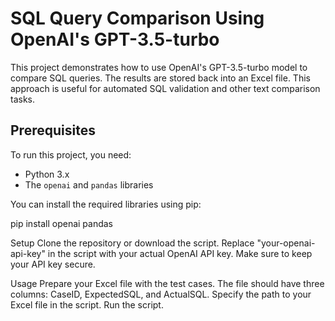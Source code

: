 # SQL Query Comparison Using OpenAI's GPT-3.5-turbo

This project demonstrates how to use OpenAI's GPT-3.5-turbo model to compare SQL queries. 
The results are stored back into an Excel file. 
This approach is useful for automated SQL validation and other text comparison tasks.

## Prerequisites

To run this project, you need:

- Python 3.x
- The `openai` and `pandas` libraries

You can install the required libraries using pip:

pip install openai pandas


Setup
Clone the repository or download the script.
Replace "your-openai-api-key" in the script with your actual OpenAI API key. Make sure to keep your API key secure.


Usage
Prepare your Excel file with the test cases. The file should have three columns: CaseID, ExpectedSQL, and ActualSQL.
Specify the path to your Excel file in the script.
Run the script.
